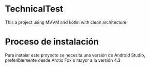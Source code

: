 # TechnicalTest
This a project using MVVM and kotlin with clean architecture.

# Proceso de instalación

Para instalar este proyecto se necesita una versión de Android Studio, preferiblemente desde Arctic Fox o mayor a la versión 4.3
